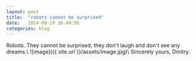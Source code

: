 ```yaml
---
layout: post
title:  "robots cannot be surprised"
date:   2014-09-19 16:49:56
categories: blog
---
```

Robots. They cannot be surprised, they don't laugh and don't see any dreams.\\
![image]({{ site.url }}/assets/image.jpg)\\
Sincerely yours, Dmitry.

